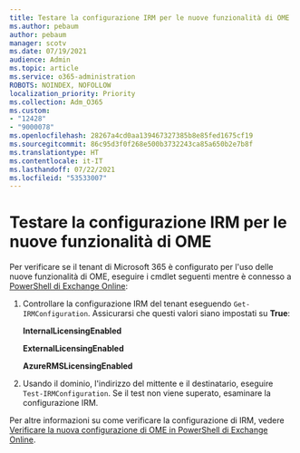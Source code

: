 ```yaml
---
title: Testare la configurazione IRM per le nuove funzionalità di OME
ms.author: pebaum
author: pebaum
manager: scotv
ms.date: 07/19/2021
audience: Admin
ms.topic: article
ms.service: o365-administration
ROBOTS: NOINDEX, NOFOLLOW
localization_priority: Priority
ms.collection: Adm_O365
ms.custom:
- "12428"
- "9000078"
ms.openlocfilehash: 28267a4cd0aa139467327385b8e85fed1675cf19
ms.sourcegitcommit: 86c95d3f0f268e500b3732243ca85a650b2e7b8f
ms.translationtype: HT
ms.contentlocale: it-IT
ms.lasthandoff: 07/22/2021
ms.locfileid: "53533007"
---
```

# <a name="test-irm-configuration-for-new-ome-capabilities"></a>Testare la configurazione IRM per le nuove funzionalità di OME

Per verificare se il tenant di Microsoft 365 è configurato per l'uso delle nuove funzionalità di OME, eseguire i cmdlet seguenti mentre è connesso a [PowerShell di Exchange Online](/powershell/exchange/exchange-online-powershell):


1. Controllare la configurazione IRM del tenant eseguendo `Get-IRMConfiguration`. Assicurarsi che questi valori siano impostati su **True**:
    
    **InternalLicensingEnabled**
    
    **ExternalLicensingEnabled**
    
    **AzureRMSLicensingEnabled**

2. Usando il dominio, l'indirizzo del mittente e il destinatario, eseguire `Test-IRMConfiguration`. Se il test non viene superato, esaminare la configurazione IRM.

Per altre informazioni su come verificare la configurazione di IRM, vedere [Verificare la nuova configurazione di OME in PowerShell di Exchange Online](/microsoft-365/compliance/set-up-new-message-encryption-capabilities#verify-new-ome-configuration-in-exchange-online-powershell).